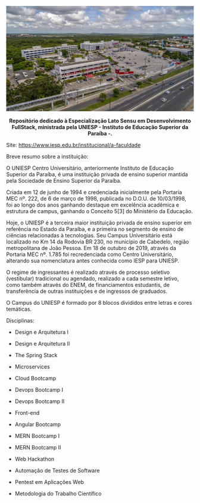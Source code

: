 <p align="center">
  <img src="./Capa.png" alt="Texto Alternativo">
</p>

<p align="center">
  <strong>Repositório dedicado à Especialização Lato Sensu em Desenvolvimento FullStack, ministrada pela UNIESP - Instituto de Educação Superior da Paraíba -.</strong>
</p>


Site: https://www.iesp.edu.br/institucional/a-faculdade

Breve resumo sobre a instituição: 

O UNIESP Centro Universitário, anteriormente Instituto de Educação Superior da Paraíba, é uma instituição privada de ensino superior mantida pela Sociedade de Ensino Superior da Paraíba.

Criada em 12 de junho de 1994 e credenciada inicialmente pela Portaria MEC nº. 222, de 6 de março de 1998, publicada no D.O.U. de 10/03/1998, foi ao longo dos anos ganhando destaque em excelência acadêmica e estrutura de campus, ganhando o Conceito 5[3] do Ministério da Educação.

Hoje, o UNIESP é a terceira maior instituição privada de ensino superior em referência no Estado da Paraíba, e a primeira no segmento de ensino de ciências relacionadas à tecnologias. Seu Campus Universitário está localizado no Km 14 da Rodovia BR 230, no município de Cabedelo, região metropolitana de João Pessoa. Em 18 de outubro de 2019, através da Portaria MEC nº. 1.785 foi recredenciada como Centro Universitário, alterando sua nomenclatura antes conhecida como IESP para UNIESP.

O regime de ingressantes é realizado através de processo seletivo (vestibular) tradicional ou agendado, realizado a cada semestre letivo, como também através do ENEM, de financiamentos estudantis, de transferência de outras instituições e de ingressos de graduados.

O Campus do UNIESP é formado por 8 blocos divididos entre letras e cores temáticas.

Disciplinas:

- Design e Arquitetura I
  
- Design e Arquitetura II

- The Spring Stack

- Microservices

- Cloud Bootcamp

- Devops Bootcamp I

- Devops Bootcamp II

- Front-end 

- Angular Bootcamp

- MERN Bootcamp I

- MERN Bootcamp II

- Web Hackathon

- Automação de Testes de Software

- Pentest em Aplicações Web
- Metodologia do Trabalho Científico
